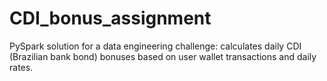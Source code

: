 # CDI_bonus_assignment
PySpark solution for a data engineering challenge: calculates daily CDI (Brazilian bank bond) bonuses based on user wallet transactions and daily rates.

